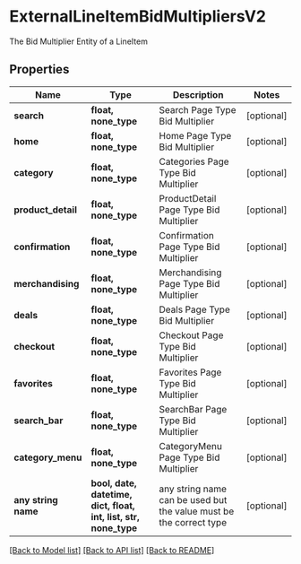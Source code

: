 # ExternalLineItemBidMultipliersV2

The Bid Multiplier Entity of a LineItem

## Properties
Name | Type | Description | Notes
------------ | ------------- | ------------- | -------------
**search** | **float, none_type** | Search Page Type Bid Multiplier | [optional] 
**home** | **float, none_type** | Home Page Type Bid Multiplier | [optional] 
**category** | **float, none_type** | Categories Page Type Bid Multiplier | [optional] 
**product_detail** | **float, none_type** | ProductDetail Page Type Bid Multiplier | [optional] 
**confirmation** | **float, none_type** | Confirmation Page Type Bid Multiplier | [optional] 
**merchandising** | **float, none_type** | Merchandising Page Type Bid Multiplier | [optional] 
**deals** | **float, none_type** | Deals Page Type Bid Multiplier | [optional] 
**checkout** | **float, none_type** | Checkout Page Type Bid Multiplier | [optional] 
**favorites** | **float, none_type** | Favorites Page Type Bid Multiplier | [optional] 
**search_bar** | **float, none_type** | SearchBar Page Type Bid Multiplier | [optional] 
**category_menu** | **float, none_type** | CategoryMenu Page Type Bid Multiplier | [optional] 
**any string name** | **bool, date, datetime, dict, float, int, list, str, none_type** | any string name can be used but the value must be the correct type | [optional]

[[Back to Model list]](../README.md#documentation-for-models) [[Back to API list]](../README.md#documentation-for-api-endpoints) [[Back to README]](../README.md)


